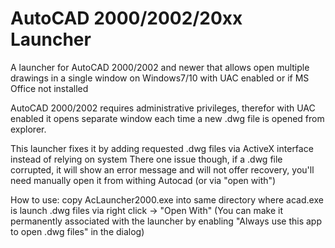 # AutoCAD 2000/2002/20xx Launcher
A launcher for AutoCAD 2000/2002 and newer that allows open multiple drawings in a single window on Windows7/10 with UAC enabled or if MS Office not installed


AutoCAD 2000/2002 requires administrative privileges, therefor with UAC enabled it opens separate window each time a new .dwg file is opened from explorer.

This launcher fixes it by adding requested .dwg files via ActiveX interface instead of relying on system
There one issue though, if a .dwg file corrupted, it will show an error message and will not offer recovery, you'll need manually open it from withing Autocad (or via "open with")

How to use:
copy AcLauncher2000.exe into same directory where acad.exe is
launch .dwg files via right click -> "Open With"
(You can make it permanently associated with the launcher by enabling "Always use this app to open .dwg files" in the dialog)


